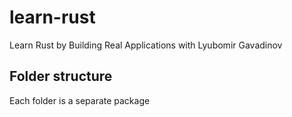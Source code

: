 # learn-rust

Learn Rust by Building Real Applications with Lyubomir Gavadinov

## Folder structure

Each folder is a separate package

